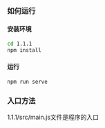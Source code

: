 ### 如何运行
#### 安装环境
```bash
cd 1.1.1
npm install
```

#### 运行
```bash
npm run serve
```

### 入口方法
1.1.1/src/main.js文件是程序的入口